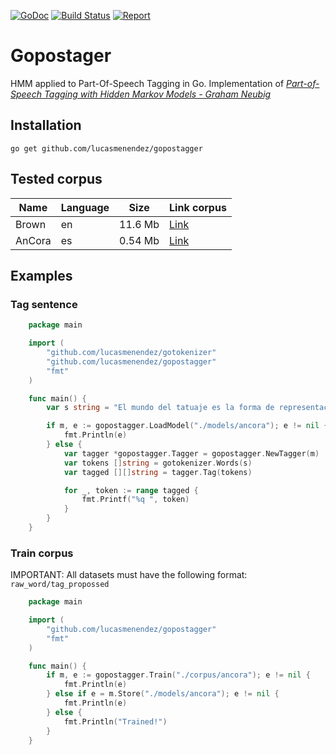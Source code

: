 [![GoDoc](https://godoc.org/github.com/lucasmenendez/gopostagger?status.svg)](https://godoc.org/github.com/lucasmenendez/gopostagger)
[![Build Status](https://travis-ci.org/lucasmenendez/gopostagger.svg?branch=master)](https://travis-ci.org/lucasmenendez/gopostagger)
[![Report](https://goreportcard.com/badge/github.com/lucasmenendez/gopostagger)](https://goreportcard.com/report/github.com/lucasmenendez/gopostagger)

# Gopostager
HMM applied to Part-Of-Speech Tagging in Go. Implementation of [*Part-of-Speech Tagging with Hidden Markov Models - Graham Neubig*](http://www.phontron.com/slides/nlp-programming-en-04-hmm.pdf)
    
## Installation
```
go get github.com/lucasmenendez/gopostagger
```


## Tested corpus

 Name | Language | Size | Link corpus
----- | ----- | ------ | ----
Brown | en | 11.6 Mb | [Link](https://github.com/lucasmenendez/gopostagger/tree/master/brown)
AnCora | es | 0.54 Mb | [Link](https://github.com/lucasmenendez/gopostagger/tree/master/ancora)

## Examples

### Tag sentence
```go
    package main

    import (
        "github.com/lucasmenendez/gotokenizer"
        "github.com/lucasmenendez/gopostagger"
        "fmt"
    )

    func main() {
        var s string = "El mundo del tatuaje es la forma de representación artística más expresiva que puede existir para un artista, puesto que su obra permanece inalterable de por vida."

        if m, e := gopostagger.LoadModel("./models/ancora"); e != nil {
            fmt.Println(e)
        } else {
            var tagger *gopostagger.Tagger = gopostagger.NewTagger(m)
            var tokens []string = gotokenizer.Words(s)
            var tagged [][]string = tagger.Tag(tokens)

            for _, token := range tagged {
                fmt.Printf("%q ", token)
            }
        }
    }
```

### Train corpus
IMPORTANT: All datasets must have the following format: `raw_word/tag_propossed`

```go
    package main

    import (
        "github.com/lucasmenendez/gopostagger"
        "fmt"
    )

    func main() {
        if m, e := gopostagger.Train("./corpus/ancora"); e != nil {
            fmt.Println(e)
        } else if e = m.Store("./models/ancora"); e != nil {
            fmt.Println(e)
        } else {
            fmt.Println("Trained!")
        }
    }
```